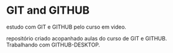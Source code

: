 # GIT and GITHUB
 estudo com GIT e GITHUB pelo curso em video.

 repositório criado acopanhado aulas do curso de GIT e GITHUB.
 Trabalhando com GITHUB-DESKTOP.